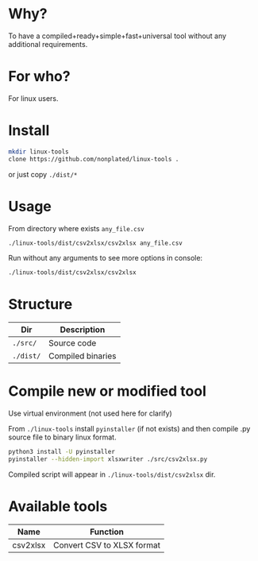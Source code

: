 
# Why?
To have a compiled+ready+simple+fast+universal tool without any additional requirements.

# For who?
For linux users.

# Install
```bash
mkdir linux-tools
clone https://github.com/nonplated/linux-tools .
```
or just copy `./dist/*`

# Usage
From directory where exists `any_file.csv`
```bash
./linux-tools/dist/csv2xlsx/csv2xlsx any_file.csv
```
Run without any arguments to see more options in console: 
```bash
./linux-tools/dist/csv2xlsx/csv2xlsx
```

# Structure 
Dir | Description
--- | ---
`./src/` | Source code
`./dist/` | Compiled binaries

# Compile new or modified tool
Use virtual environment (not used here for clarify)

From `./linux-tools` install `pyinstaller` (if not exists) and then compile .py source file to binary linux format.
```bash
python3 install -U pyinstaller
pyinstaller --hidden-import xlsxwriter ./src/csv2xlsx.py
```
Compiled script will appear in `./linux-tools/dist/csv2xlsx` dir.


# Available tools
Name | Function
--- | ---
csv2xlsx | Convert CSV to XLSX format
